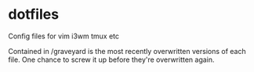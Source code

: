 # dotfiles
Config files for vim i3wm tmux etc

Contained in /graveyard is the most recently overwritten versions of each
file. One chance to screw it up before they're overwritten again.
